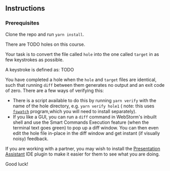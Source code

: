 ## Instructions
### Prerequisites
Clone the repo and run `yarn install`.

There are TODO holes on this course. 

Your task is to convert the file called `hole` into the one called `target` in as few keystrokes as possible. 

A keystroke is defined as: TODO

You have completed a hole when the `hole` and `target` files are identical, such that running `diff` between them generates no output and an exit code of zero. There are a few ways of verifying this:
* There is a script available to do this by running `yarn verify` with the name of the hole directory, e.g. `yarn verify hole1`
( note: this uses [`fswatch`](https://github.com/emcrisostomo/fswatch) program,which you will need to install separately).
* If you like a GUI, you can run a `diff` command in WebStorm's inbuilt shell and use the Smart Commands Execution feature (when the terminal text goes green) to pop up a diff window. You can then even edit the hole file in-place in the diff window and get instant (if visually noisy) feedback.

If you are working with a partner, you may wish to install the [Presentation Assistant](https://plugins.jetbrains.com/plugin/7345-presentation-assistant) IDE plugin to make it easier for them to see what you are doing.

Good luck!

